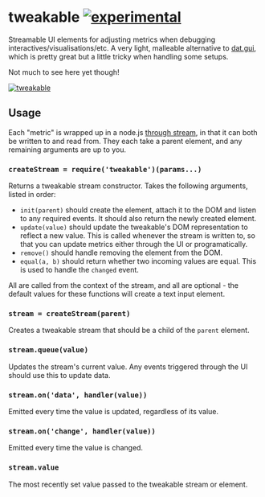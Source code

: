 # tweakable [![experimental](http://hughsk.github.io/stability-badges/dist/experimental.svg)](http://github.com/hughsk/stability-badges) #

Streamable UI elements for adjusting metrics when debugging
interactives/visualisations/etc. A very light, malleable alternative to
[dat.gui](http://workshop.chromeexperiments.com/examples/gui), which is pretty
great but a little tricky when handling some setups.

Not much to see here yet though!

[![tweakable](https://nodei.co/npm/tweakable.png?mini=true)](https://nodei.co/npm/tweakable)

## Usage ##

Each "metric" is wrapped up in a node.js
[through stream](http://github.com/dominictarr/through), in that it can both be
written to and read from. They each take a parent element, and any remaining
arguments are up to you.

### `createStream = require('tweakable')(params...)` ###

Returns a tweakable stream constructor. Takes the following arguments, listed
in order:

* `init(parent)` should create the element, attach it to the DOM and listen to
  any required events. It should also return the newly created element.
* `update(value)` should update the tweakable's DOM representation to reflect a
  new value. This is called whenever the stream is written to, so that you can update metrics either through the UI or programatically.
* `remove()` should handle removing the element from the DOM.
* `equal(a, b)` should return whether two incoming values are equal. This is
  used to handle the `changed` event.

All are called from the context of the stream, and all are optional - the
default values for these functions will create a text input element.

### `stream = createStream(parent)` ###

Creates a tweakable stream that should be a child of the `parent` element.

### `stream.queue(value)` ###

Updates the stream's current value. Any events triggered through the UI should
use this to update data.

### `stream.on('data', handler(value))` ###

Emitted every time the value is updated, regardless of its value.

### `stream.on('change', handler(value))` ###

Emitted every time the value is changed.

### `stream.value` ###

The most recently set value passed to the tweakable stream or element.
